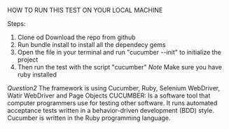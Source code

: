 HOW TO RUN THIS TEST ON YOUR LOCAL MACHINE

Steps:
1. Clone od Download the repo from github
2. Run bundle install to install all the dependecy gems
3. Open the file in your terminal and run "cucumber --init" to initialize the project
4. Then run the test with the script "cucumber"
*Note* Make sure you have ruby installed

*Question2*
The framework is using Cucumber, Ruby, Selenium WebDriver, Watir WebDriver and Page Objects
CUCUMBER: 
Is a software tool that computer programmers use for testing other software.
It runs automated acceptance tests written in a behavior-driven development (BDD) style. Cucumber is written in the Ruby programming language.
